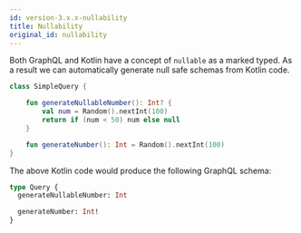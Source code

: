 ```yaml
---
id: version-3.x.x-nullability
title: Nullability
original_id: nullability
---
```


Both GraphQL and Kotlin have a concept of `nullable` as a marked typed. As a result we can automatically generate null
safe schemas from Kotlin code.

```kotlin
class SimpleQuery {

    fun generateNullableNumber(): Int? {
        val num = Random().nextInt(100)
        return if (num < 50) num else null
    }

    fun generateNumber(): Int = Random().nextInt(100)
}
```

The above Kotlin code would produce the following GraphQL schema:

```graphql
type Query {
  generateNullableNumber: Int

  generateNumber: Int!
}
```
